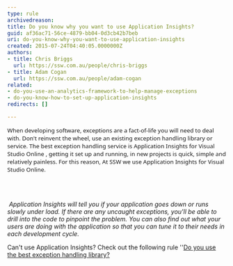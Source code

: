 ```yaml
---
type: rule
archivedreason: 
title: Do you know why you want to use Application Insights?
guid: af36ac71-56ce-4879-bb04-0d3cb42b7beb
uri: do-you-know-why-you-want-to-use-application-insights
created: 2015-07-24T04:40:05.0000000Z
authors:
- title: Chris Briggs
  url: https://ssw.com.au/people/chris-briggs
- title: Adam Cogan
  url: https://ssw.com.au/people/adam-cogan
related:
- do-you-use-an-analytics-framework-to-help-manage-exceptions
- do-you-know-how-to-set-up-application-insights
redirects: []

---
```



<p><span style="font-size&#58;10pt;font-family&#58;'segoe ui', sans-serif;background-image&#58;initial;background-attachment&#58;initial;background-size&#58;initial;background-origin&#58;initial;background-clip&#58;initial;background-position&#58;initial;background-repeat&#58;initial;"> When developing software, exceptions are a fact-of-life you will need to deal with. Don't reinvent the wheel, use an existing exception handling library or service. The best exception handling service is Application Insights for Visual Studio Online , getting it set up and running, in new projects is quick, simple and relatively painless. For this reason, At SSW we use Application Insights for Visual Studio Online.</span></p>
<br><excerpt class='endintro'></excerpt><br>
<p>&#160;<em>​Application Insights will tell you if your application goes down or runs slowly under load. If there are any uncaught exceptions, you'll be able to drill into the code to pinpoint the problem. You can also find out what your users are doing with the application so that you can t​​une it to their needs in each development cycle. &#160;</em> </p><p>Can't use Application Insights? Check out the following rule ''<a href="/_layouts/15/FIXUPREDIRECT.ASPX?WebId=3dfc0e07-e23a-4cbb-aac2-e778b71166a2&amp;TermSetId=07da3ddf-0924-4cd2-a6d4-a4809ae20160&amp;TermId=8c5a1235-d169-4164-92a1-08812c26fc22">Do you use the best exception handling library?</a></p>


